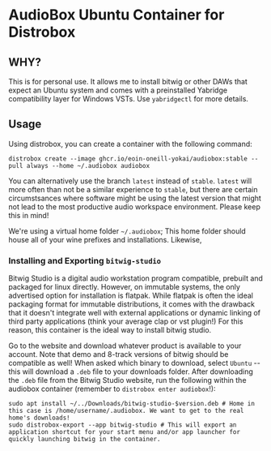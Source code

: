 # AudioBox Ubuntu Container for Distrobox

## WHY?
This is for personal use. It allows me to install bitwig or other DAWs that expect an
Ubuntu system and comes with a preinstalled Yabridge compatibility layer for Windows
VSTs. Use `yabridgectl` for more details.


## Usage

Using distrobox, you can create a container with the following command:

```
distrobox create --image ghcr.io/eoin-oneill-yokai/audiobox:stable --pull always --home ~/.audiobox audiobox 
```

You can alternatively use the branch `latest` instead of `stable`. `latest` will more often than not be a similar experience to `stable`, but there are certain circumstsances where software might be using the latest version that might not lead to the most productive audio workspace environment. Please keep this in mind! 

We're using a virtual home folder `~/.audiobox`; This home folder should house all of your wine prefixes and installations. Likewise, 


### Installing and Exporting `bitwig-studio`

Bitwig Studio is a digital audio workstation program compatible, prebuilt and packaged for linux directly. However, on immutable systems, the only advertised option for installation is flatpak. While flatpak is often the ideal packaging format for immutable distributions, it comes with the drawback that it doesn't integrate well with external applications or dynamic linking of third party applications (think your average clap or vst plugin!) For this reason, this container is the ideal way to install bitwig studio.

Go to the website and download whatever product is available to your account. Note that demo and 8-track versions of bitwig should be compatible as well! When asked which binary to download, select `Ubuntu` -- this will download a `.deb` file to your downloads folder. After downloading the `.deb` file from the Bitwig Studio website, run the following within the audiobox container (remember to `distrobox enter audiobox`!):

```
sudo apt install ~/../Downloads/bitwig-studio-$version.deb # Home in this case is /home/username/.audiobox. We want to get to the real home's downloads!
sudo distrobox-export --app bitwig-studio # This will export an application shortcut for your start menu and/or app launcher for quickly launching bitwig in the container. 
```

